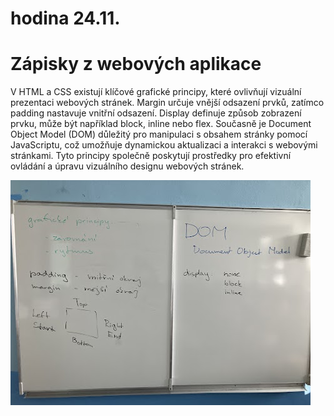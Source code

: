# hodina 24.11.

# Zápisky z webových aplikace

V HTML a CSS existují klíčové grafické principy, které ovlivňují vizuální prezentaci webových stránek. Margin určuje vnější odsazení prvků, zatímco padding nastavuje vnitřní odsazení. Display definuje způsob zobrazení prvku, může být například block, inline nebo flex. Současně je Document Object Model (DOM) důležitý pro manipulaci s obsahem stránky pomocí JavaScriptu, což umožňuje dynamickou aktualizaci a interakci s webovými stránkami. 
Tyto principy společně poskytují prostředky pro efektivní ovládání a úpravu vizuálního designu webových stránek.

![WA](Wa.jpg)


